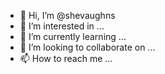 - 👋 Hi, I’m @shevaughns
- 👀 I’m interested in ...
- 🌱 I’m currently learning ...
- 💞️ I’m looking to collaborate on ...
- 📫 How to reach me ...

<!---
shevaughns/shevaughns is a ✨ special ✨ repository because its `README.md` (this file) appears on your GitHub profile.
You can click the Preview link to take a look at your changes.
--->
